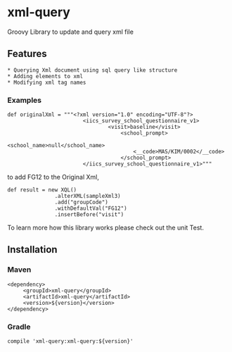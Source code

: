 # xml-query
Groovy Library to update and query xml file

## Features
    * Querying Xml document using sql query like structure
    * Adding elements to xml
    * Modifying xml tag names
    
### Examples
``` 
def originalXml = """<?xml version="1.0" encoding="UTF-8"?>
                        <iics_survey_school_questionnaire_v1>
                                <visit>baseline</visit>
                                    <school_prompt>
                                        <school_name>null</school_name>
                                        <__code>MAS/KIM/0002</__code>
                                    </school_prompt>
                        </iics_survey_school_questionnaire_v1>"""
```
to add <groupCode>FG12</groupCode> to the Original Xml,
 ```
 def result = new XQL()
                .alterXML(sampleXml3)
                .add("groupCode")
                .withDefaultVal("FG12")
                .insertBefore("visit")
 ```
 To learn more how this library works please check out the unit Test.
## Installation

### Maven

``` 
<dependency>
     <groupId>xml-query</groupId>
     <artifactId>xml-query</artifactId>
     <version>${version}</version>
</dependency>
```

### Gradle

`compile 'xml-query:xml-query:${version}'`